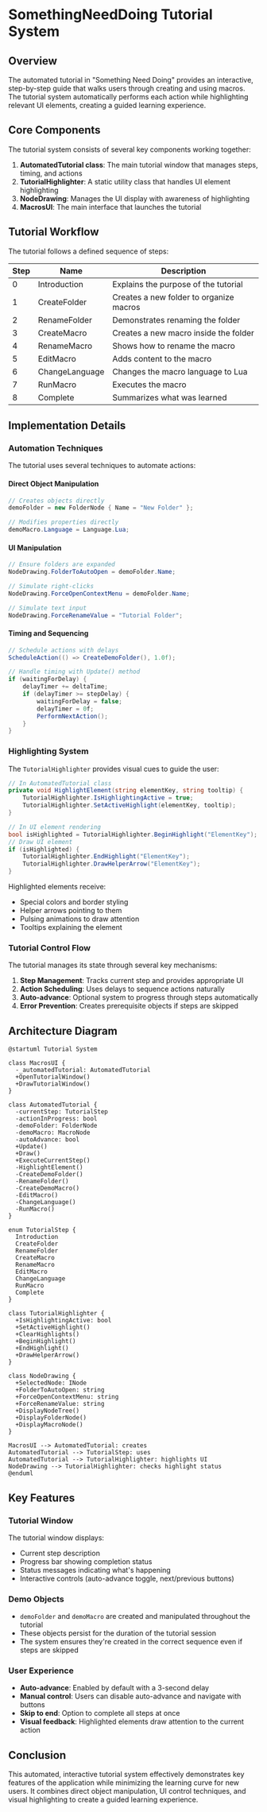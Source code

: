 # SomethingNeedDoing Tutorial System

## Overview

The automated tutorial in "Something Need Doing" provides an interactive, step-by-step guide that walks users through creating and using macros. The tutorial system automatically performs each action while highlighting relevant UI elements, creating a guided learning experience.

## Core Components

The tutorial system consists of several key components working together:

1. **AutomatedTutorial class**: The main tutorial window that manages steps, timing, and actions
2. **TutorialHighlighter**: A static utility class that handles UI element highlighting
3. **NodeDrawing**: Manages the UI display with awareness of highlighting
4. **MacrosUI**: The main interface that launches the tutorial

## Tutorial Workflow

The tutorial follows a defined sequence of steps:

| Step | Name | Description |
|------|------|-------------|
| 0 | Introduction | Explains the purpose of the tutorial |
| 1 | CreateFolder | Creates a new folder to organize macros |
| 2 | RenameFolder | Demonstrates renaming the folder |
| 3 | CreateMacro | Creates a new macro inside the folder |
| 4 | RenameMacro | Shows how to rename the macro |
| 5 | EditMacro | Adds content to the macro |
| 6 | ChangeLanguage | Changes the macro language to Lua |
| 7 | RunMacro | Executes the macro |
| 8 | Complete | Summarizes what was learned |

## Implementation Details

### Automation Techniques

The tutorial uses several techniques to automate actions:

#### Direct Object Manipulation
```csharp
// Creates objects directly
demoFolder = new FolderNode { Name = "New Folder" };

// Modifies properties directly
demoMacro.Language = Language.Lua;
```

#### UI Manipulation
```csharp
// Ensure folders are expanded
NodeDrawing.FolderToAutoOpen = demoFolder.Name;

// Simulate right-clicks
NodeDrawing.ForceOpenContextMenu = demoFolder.Name;

// Simulate text input
NodeDrawing.ForceRenameValue = "Tutorial Folder";
```

#### Timing and Sequencing
```csharp
// Schedule actions with delays
ScheduleAction(() => CreateDemoFolder(), 1.0f);

// Handle timing with Update() method
if (waitingForDelay) {
    delayTimer += deltaTime;
    if (delayTimer >= stepDelay) {
        waitingForDelay = false;
        delayTimer = 0f;
        PerformNextAction();
    }
}
```

### Highlighting System

The `TutorialHighlighter` provides visual cues to guide the user:

```csharp
// In AutomatedTutorial class
private void HighlightElement(string elementKey, string tooltip) {
    TutorialHighlighter.IsHighlightingActive = true;
    TutorialHighlighter.SetActiveHighlight(elementKey, tooltip);
}

// In UI element rendering
bool isHighlighted = TutorialHighlighter.BeginHighlight("ElementKey");
// Draw UI element
if (isHighlighted) {
    TutorialHighlighter.EndHighlight("ElementKey");
    TutorialHighlighter.DrawHelperArrow("ElementKey");
}
```

Highlighted elements receive:
- Special colors and border styling
- Helper arrows pointing to them
- Pulsing animations to draw attention
- Tooltips explaining the element

### Tutorial Control Flow

The tutorial manages its state through several key mechanisms:

1. **Step Management**: Tracks current step and provides appropriate UI
2. **Action Scheduling**: Uses delays to sequence actions naturally
3. **Auto-advance**: Optional system to progress through steps automatically
4. **Error Prevention**: Creates prerequisite objects if steps are skipped

## Architecture Diagram

```plantuml
@startuml Tutorial System

class MacrosUI {
  -_automatedTutorial: AutomatedTutorial
  +OpenTutorialWindow()
  +DrawTutorialWindow()
}

class AutomatedTutorial {
  -currentStep: TutorialStep
  -actionInProgress: bool
  -demoFolder: FolderNode
  -demoMacro: MacroNode
  -autoAdvance: bool
  +Update()
  +Draw()
  +ExecuteCurrentStep()
  -HighlightElement()
  -CreateDemoFolder()
  -RenameFolder()
  -CreateDemoMacro()
  -EditMacro()
  -ChangeLanguage()
  -RunMacro()
}

enum TutorialStep {
  Introduction
  CreateFolder
  RenameFolder
  CreateMacro
  RenameMacro
  EditMacro
  ChangeLanguage
  RunMacro
  Complete
}

class TutorialHighlighter {
  +IsHighlightingActive: bool
  +SetActiveHighlight()
  +ClearHighlights()
  +BeginHighlight()
  +EndHighlight()
  +DrawHelperArrow()
}

class NodeDrawing {
  +SelectedNode: INode
  +FolderToAutoOpen: string
  +ForceOpenContextMenu: string
  +ForceRenameValue: string
  +DisplayNodeTree()
  +DisplayFolderNode()
  +DisplayMacroNode()
}

MacrosUI --> AutomatedTutorial: creates
AutomatedTutorial --> TutorialStep: uses
AutomatedTutorial --> TutorialHighlighter: highlights UI
NodeDrawing --> TutorialHighlighter: checks highlight status
@enduml
```

## Key Features

### Tutorial Window

The tutorial window displays:
- Current step description
- Progress bar showing completion status
- Status messages indicating what's happening
- Interactive controls (auto-advance toggle, next/previous buttons)

### Demo Objects

- `demoFolder` and `demoMacro` are created and manipulated throughout the tutorial
- These objects persist for the duration of the tutorial session
- The system ensures they're created in the correct sequence even if steps are skipped

### User Experience

- **Auto-advance**: Enabled by default with a 3-second delay
- **Manual control**: Users can disable auto-advance and navigate with buttons
- **Skip to end**: Option to complete all steps at once
- **Visual feedback**: Highlighted elements draw attention to the current action

## Conclusion

This automated, interactive tutorial system effectively demonstrates key features of the application while minimizing the learning curve for new users. It combines direct object manipulation, UI control techniques, and visual highlighting to create a guided learning experience.
